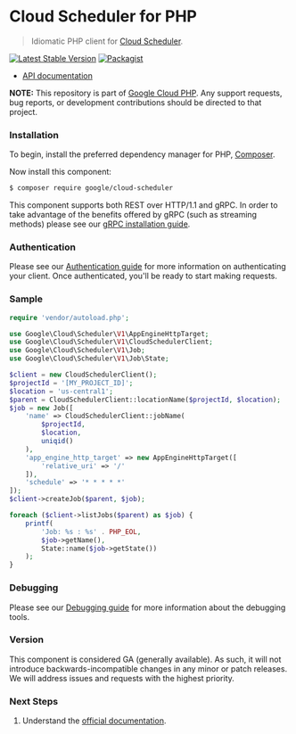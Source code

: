# Cloud Scheduler for PHP

> Idiomatic PHP client for [Cloud Scheduler](https://cloud.google.com/scheduler).

[![Latest Stable Version](https://poser.pugx.org/google/cloud-scheduler/v/stable)](https://packagist.org/packages/google/cloud-scheduler) [![Packagist](https://img.shields.io/packagist/dm/google/cloud-scheduler.svg)](https://packagist.org/packages/google/cloud-scheduler)

* [API documentation](https://cloud.google.com/php/docs/reference/cloud-scheduler/latest)

**NOTE:** This repository is part of [Google Cloud PHP](https://github.com/googleapis/google-cloud-php). Any
support requests, bug reports, or development contributions should be directed to
that project.

### Installation

To begin, install the preferred dependency manager for PHP, [Composer](https://getcomposer.org/).

Now install this component:

```sh
$ composer require google/cloud-scheduler
```

This component supports both REST over HTTP/1.1 and gRPC. In order to take advantage of the benefits offered by gRPC (such as streaming methods)
please see our [gRPC installation guide](https://cloud.google.com/php/grpc).

### Authentication

Please see our [Authentication guide](https://github.com/googleapis/google-cloud-php/blob/main/AUTHENTICATION.md) for more information
on authenticating your client. Once authenticated, you'll be ready to start making requests.

### Sample

```php
require 'vendor/autoload.php';

use Google\Cloud\Scheduler\V1\AppEngineHttpTarget;
use Google\Cloud\Scheduler\V1\CloudSchedulerClient;
use Google\Cloud\Scheduler\V1\Job;
use Google\Cloud\Scheduler\V1\Job\State;

$client = new CloudSchedulerClient();
$projectId = '[MY_PROJECT_ID]';
$location = 'us-central1';
$parent = CloudSchedulerClient::locationName($projectId, $location);
$job = new Job([
    'name' => CloudSchedulerClient::jobName(
        $projectId,
        $location,
        uniqid()
    ),
    'app_engine_http_target' => new AppEngineHttpTarget([
        'relative_uri' => '/'
    ]),
    'schedule' => '* * * * *'
]);
$client->createJob($parent, $job);

foreach ($client->listJobs($parent) as $job) {
    printf(
        'Job: %s : %s' . PHP_EOL,
        $job->getName(),
        State::name($job->getState())
    );
}
```

### Debugging

Please see our [Debugging guide](https://github.com/googleapis/google-cloud-php/blob/main/DEBUG.md)
for more information about the debugging tools.

### Version

This component is considered GA (generally available). As such, it will not introduce backwards-incompatible changes in
any minor or patch releases. We will address issues and requests with the highest priority.

### Next Steps

1. Understand the [official documentation](https://cloud.google.com/scheduler/docs).

